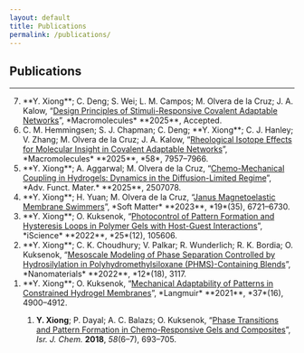 ```yaml
---
layout: default
title: Publications
permalink: /publications/
---
```


## Publications

---
<ol reversed>
<li> **Y. Xiong**; C. Deng; S. Wei; L. M. Campos; M. Olvera de la Cruz; J. A. Kalow, “<a href="https://doi.org/10.1021/acs.macromol.5c01102" target="_blank">Design Principles of Stimuli-Responsive Covalent Adaptable Networks</a>”, *Macromolecules* **2025**, Accepted.</li>

<li> C. M. Hemmingsen; S. J. Chapman; C. Deng; **Y. Xiong**; C. J. Hanley; V. Zhang; M. Olvera de la Cruz; J. A. Kalow, “<a href="https://doi.org/10.1021/acs.macromol.5c01258" target="_blank">Rheological Isotope Effects for Molecular Insight in Covalent Adaptable Networks</a>”, *Macromolecules* **2025**, *58*, 7957–7966.</li>

<li> **Y. Xiong**; A. Aggarwal; M. Olvera de la Cruz, “<a href="https://doi.org/10.1002/adfm.202507078" target="_blank">Chemo-Mechanical Coupling in Hydrogels: Dynamics in the Diffusion-Limited Regime</a>”, *Adv. Funct. Mater.* **2025**, 2507078.</li>

<li> **Y. Xiong**; H. Yuan; M. Olvera de la Cruz, “<a href="http://dx.doi.org/10.1039/D3SM00788J" target="_blank">Janus Magnetoelastic Membrane Swimmers</a>”, *Soft Matter* **2023**, *19*(35), 6721–6730.</li>

<li> **Y. Xiong**; O. Kuksenok, “<a href="https://doi.org/10.1016/j.isci.2022.105606" target="_blank">Photocontrol of Pattern Formation and Hysteresis Loops in Polymer Gels with Host-Guest Interactions</a>”, *iScience* **2022**, *25*(12), 105606.</li>

<li> **Y. Xiong**; C. K. Choudhury; V. Palkar; R. Wunderlich; R. K. Bordia; O. Kuksenok, “<a href="https://doi.org/10.3390/nano12183117" target="_blank">Mesoscale Modeling of Phase Separation Controlled by Hydrosilylation in Polyhydromethylsiloxane (PHMS)-Containing Blends</a>”, *Nanomaterials* **2022**, *12*(18), 3117.</li>

<li> **Y. Xiong**; O. Kuksenok, “<a href="https://doi.org/10.1021/acs.langmuir.1c00138" target="_blank">Mechanical Adaptability of Patterns in Constrained Hydrogel Membranes</a>”, *Langmuir* **2021**, *37*(16), 4900–4912.</li>

1. **Y. Xiong**; P. Dayal; A. C. Balazs; O. Kuksenok, “<a href="https://doi.org/10.1002/ijch.201700137" target="_blank">Phase Transitions and Pattern Formation in Chemo-Responsive Gels and Composites</a>”, *Isr. J. Chem.* **2018**, *58*(6–7), 693–705.</li>

</ol>

